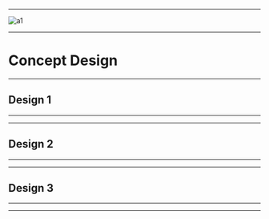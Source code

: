 ***

![a1](https://user-images.githubusercontent.com/46917583/52779556-6de87f00-306e-11e9-8a5f-400b14c9d1bd.PNG)

***

# **Concept Design**  

***
## **Design 1**

***

***
## **Design 2**

***

***
## **Design 3**

***

***
## 